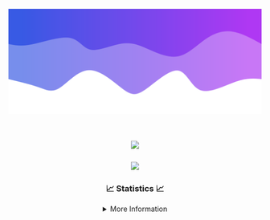 ![Header](./IMG_4001.png)
<div align="center">

<h1 align="center">
  <a href="https://git.io/typing-svg">
    <img src="https://readme-typing-svg.herokuapp.com/?lines=Welcome+to+my+profile!+👋;JavaScript+developer.;&center=true&size=25">
  </a>
</h1>

<p align="center">
  <img src="https://lanyard.cnrad.dev/api/624702585596805130" />
</p>

### 📈 Statistics 📈
<details>
    <summary>More Information</summary>
    <br/>

<!--START_SECTION:waka-->
![Code Time](http://img.shields.io/badge/Code%20Time-10%20hrs%2012%20mins-blue)

![Profile Views](http://img.shields.io/badge/Profile%20Views-108-blue)

**🐱 My GitHub Data** 

> 📦 998 Bytes Used in GitHub's Storage 
 > 
> 🏆 23 Contributions in the Year 2023
 > 
> 🚫 Not Opted to Hire
 > 
> 📜 5 Public Repositories 
 > 
> 🔑 1 Private Repositories 
 > 
**I'm an Early 🐤** 

```text
🌞 Morning                124 commits         █████░░░░░░░░░░░░░░░░░░░░   20.81 % 
🌆 Daytime                227 commits         ██████████░░░░░░░░░░░░░░░   38.09 % 
🌃 Evening                219 commits         █████████░░░░░░░░░░░░░░░░   36.74 % 
🌙 Night                  26 commits          █░░░░░░░░░░░░░░░░░░░░░░░░   04.36 % 
```
📅 **I'm Most Productive on Thursday** 

```text
Monday                   101 commits         ████░░░░░░░░░░░░░░░░░░░░░   16.95 % 
Tuesday                  73 commits          ███░░░░░░░░░░░░░░░░░░░░░░   12.25 % 
Wednesday                112 commits         █████░░░░░░░░░░░░░░░░░░░░   18.79 % 
Thursday                 124 commits         █████░░░░░░░░░░░░░░░░░░░░   20.81 % 
Friday                   59 commits          ██░░░░░░░░░░░░░░░░░░░░░░░   09.90 % 
Saturday                 60 commits          ███░░░░░░░░░░░░░░░░░░░░░░   10.07 % 
Sunday                   67 commits          ███░░░░░░░░░░░░░░░░░░░░░░   11.24 % 
```


📊 **This Week I Spent My Time On** 

```text
🕑︎ Time Zone: America/New_York

💬 Programming Languages: 
Java                     35 mins             ███████████████████████░░   91.70 % 
YAML                     3 mins              ██░░░░░░░░░░░░░░░░░░░░░░░   08.30 % 

🔥 Editors: 
IntelliJ                 39 mins             █████████████████████████   100.00 % 

🐱‍💻 Projects: 
Blast                    39 mins             █████████████████████████   100.00 % 

💻 Operating System: 
Windows                  39 mins             █████████████████████████   100.00 % 
```

**I Mostly Code in Java** 

```text
Java                     14 repos            █████████████████████░░░░   82.35 % 
JavaScript               2 repos             ███░░░░░░░░░░░░░░░░░░░░░░   11.76 % 
C++                      1 repo              █░░░░░░░░░░░░░░░░░░░░░░░░   05.88 % 
```



**Timeline**

![Lines of Code chart](https://raw.githubusercontent.com/DevDipin/DevDipin/main/assets/bar_graph.png)


 Last Updated on 28/09/2023 03:10:23 UTC
<!--END_SECTION:waka-->

![Footer](./IMG_4002.png)